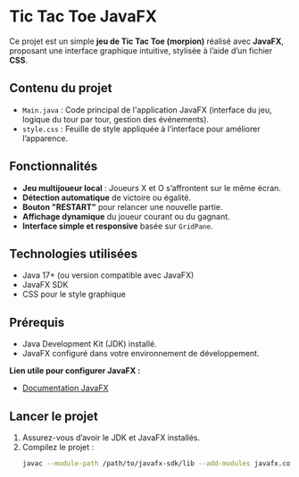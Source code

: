 # Tic Tac Toe JavaFX

Ce projet est un simple **jeu de Tic Tac Toe (morpion)** réalisé avec **JavaFX**, proposant une interface graphique intuitive, stylisée à l’aide d’un fichier **CSS**.

## Contenu du projet

- `Main.java` : Code principal de l'application JavaFX (interface du jeu, logique du tour par tour, gestion des événements).
- `style.css` : Feuille de style appliquée à l’interface pour améliorer l’apparence.

## Fonctionnalités

- **Jeu multijoueur local** : Joueurs X et O s’affrontent sur le même écran.
- **Détection automatique** de victoire ou égalité.
- **Bouton "RESTART"** pour relancer une nouvelle partie.
- **Affichage dynamique** du joueur courant ou du gagnant.
- **Interface simple et responsive** basée sur `GridPane`.

## Technologies utilisées

- Java 17+ (ou version compatible avec JavaFX)
- JavaFX SDK
- CSS pour le style graphique

## Prérequis

- Java Development Kit (JDK) installé.
- JavaFX configuré dans votre environnement de développement.

**Lien utile pour configurer JavaFX :**  
- [Documentation JavaFX](https://openjfx.io/)

## Lancer le projet

1. Assurez-vous d’avoir le JDK et JavaFX installés.
2. Compilez le projet :
   ```bash
   javac --module-path /path/to/javafx-sdk/lib --add-modules javafx.controls,javafx.fxml main/Main.java
